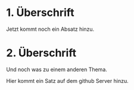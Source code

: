 # 1. Überschrift
Jetzt kommt noch ein Absatz hinzu.

# 2. Überschrift

Und noch was zu einem anderen Thema.

Hier kommt ein Satz auf dem github Server hinzu.
